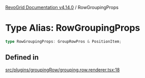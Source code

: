 [RevoGrid Documentation v4.14.0](README.md) / RowGroupingProps

# Type Alias: RowGroupingProps

```ts
type RowGroupingProps: GroupRowPros & PositionItem;
```

## Defined in

[src/plugins/groupingRow/grouping.row.renderer.tsx:18](https://github.com/revolist/revogrid/blob/2b1eda543a592a83efe8431f6a1b419eb9a6f193/src/plugins/groupingRow/grouping.row.renderer.tsx#L18)
